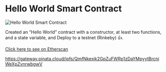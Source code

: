 # Hello World Smart Contract

![Hello World Smart Contract](https://i.ibb.co/syx9TFq/Screenshot-2022-03-13-at-01-49-04.png "Hello World Smart Contract screenshot")

Created an “Hello World” contract with a constructor, at least two functions, and a state variable, and Deploy to a testnet (Rinkeby) 👍.

[Click here to see on Etherscan](https://rinkeby.etherscan.io/address/0xfb733dcCAabf93705Cc2F581E419Edfdd041702E)

https://gateway.pinata.cloud/ipfs/QmfNkexjk2GpZuFWRp1zDaYMpyytBrcniWeXpZvnrwbgwV

